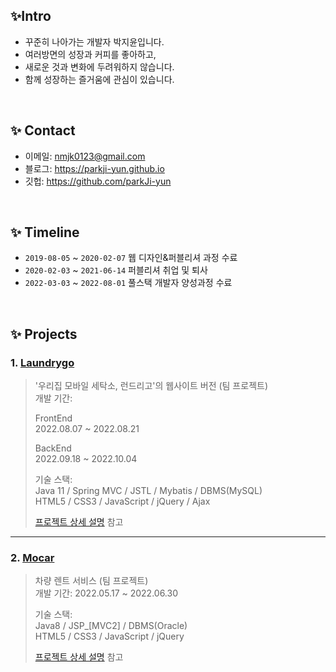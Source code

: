 

## ✨Intro

- 꾸준히 나아가는 개발자 박지윤입니다.</br>
- 여러방면의 성장과 커피를 좋아하고,</br>
- 새로운 것과 변화에 두려워하지 않습니다.</br>
- 함께 성장하는 즐거움에 관심이 있습니다.


</br>

## ✨ Contact
- 이메일: nmjk0123@gmail.com
- 블로그: https://parkji-yun.github.io
- 깃헙: https://github.com/parkJi-yun

</br>

## ✨ Timeline
- ```2019-08-05``` ~ ```2020-02-07``` 웹 디자인&퍼블리셔 과정 수료
- ```2020-02-03``` ~ ```2021-06-14``` 퍼블리셔 취업 및 퇴사
- ```2022-03-03``` ~ ```2022-08-01``` 풀스택 개발자 양성과정 수료

</br>

## ✨ Projects
### 1. [Laundrygo](https://github.com/parkJi-yun/Laundrygo_project)
>'우리집 모바일 세탁소, 런드리고'의 웹사이트 버전 (팀 프로젝트)  
>개발 기간: <br>
>
>FrontEnd <br>
>2022.08.07 ~ 2022.08.21 <br>
>
>BackEnd <br>
>2022.09.18 ~ 2022.10.04 <br>
>  
>기술 스택:  
>Java 11 / Spring MVC / JSTL / Mybatis / DBMS(MySQL) <br>
>HTML5 / CSS3 / JavaScript / jQuery / Ajax
>  
>[프로젝트 상세 설명](https://github.com/parkJi-yun/Laundrygo_project) 참고

---

### 2. [Mocar](https://github.com/parkJi-yun/mocar_project)
>차량 렌트 서비스 (팀 프로젝트)  
>개발 기간: 2022.05.17 ~ 2022.06.30  
>  
>기술 스택:  
>Java8 / JSP_[MVC2] / DBMS(Oracle)<br>
>HTML5 / CSS3 / JavaScript / jQuery
>  
>[프로젝트 상세 설명](https://github.com/parkJi-yun/mocar_project) 참고


